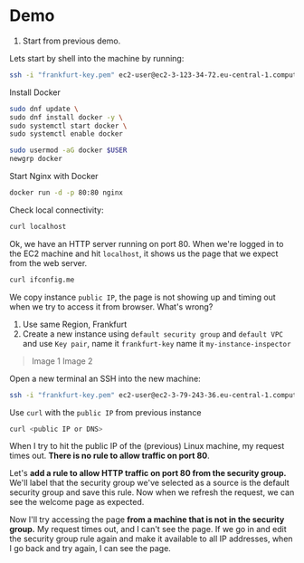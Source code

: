 # Demo

1. Start from previous demo.

Lets start by shell into the machine by running:

```bash
ssh -i "frankfurt-key.pem" ec2-user@ec2-3-123-34-72.eu-central-1.compute.amazonaws.com
```

Install Docker 

```bash
sudo dnf update \
sudo dnf install docker -y \
sudo systemctl start docker \
sudo systemctl enable docker
```

```bash
sudo usermod -aG docker $USER
newgrp docker
```

Start Nginx with Docker

```bash
docker run -d -p 80:80 nginx
```

Check local connectivity:

```bash
curl localhost
```

Ok, we have an HTTP server running on port 80. When we're logged in to the EC2 machine and hit `localhost`, it shows us the page that we expect from the web server. 

```bash
curl ifconfig.me
```

We copy instance `public IP`, the page is not showing up and timing out when we try to access it from browser. What's wrong? 

1. Use same Region, Frankfurt
2. Create a new instance using `default security group` and `default VPC` and use `Key pair`, name it `frankfurt-key` name it `my-instance-inspector`

> Image 1
> Image 2

Open a new terminal an SSH into the new machine:

```bash
ssh -i "frankfurt-key.pem" ec2-user@ec2-3-79-243-36.eu-central-1.compute.amazonaws.com
```

Use `curl` with the `public IP` from previous instance

```bash
curl <public IP or DNS>
```

When I try to hit the public IP of the (previous) Linux machine, my request times out. **There is no rule to allow traffic on port 80**.


Let's **add a rule to allow HTTP traffic on port 80 from the security group.** We'll label that the security group we've selected as a source is the default security group and save this rule. Now when we refresh the request, we can see the welcome page as expected. 

Now I'll try accessing the page **from a machine that is not in the security group.** My request times out, and I can't see the page. If we go in and edit the security group rule again and make it available to all IP addresses, when I go back and try again, I can see the page.